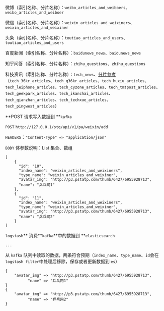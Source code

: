 微博（索引名称、分片名称）：`weibo_articles_and_weiboers`、`weibo_articles_and_weiboer`

微信（索引名称、分片名称）：`weixin_articles_and_weixiners`、`weixin_articles_and_weixiner`

头条（索引名称、分片名称）：`toutiao_articles_and_users`、`toutiao_articles_and_users`

百度新闻（索引名称、分片名称）：`baidunews_news`、`baidunews_news`

知乎问答（索引名称、分片名称）：`zhihu_questions`、`zhihu_questions`

科技资讯（索引名称、分片名称）：`tech_news`、[分片参考](/ying-she-yu-mo-ban/ke-ji-zi-xun-zhan-shu-ju.md)（`tech_36kr_articles`、`tech_q36kr_articles`、`tech_huxiu_articles`、`tech_leiphone_articles`、`tech_cyzone_articles`、`tech_tmtpost_articles`、`tech_geekpark_articles`、`tech_ikanchai_articles`、`tech_qianzhan_articles`、`tech_techxue_articles`、`tech_pingwest_articles`）

**POST 请求写入数据到 **`kafka`

`POST` `http://127.0.0.1/stq/api/v1/pa/weixin/add`

`HEADERS`：`"Content-Type" => "application/json"`

`BODY` 体参数说明：List 集合、数组

```
[
    {
      "id": "10",
      "index_name": "weixin_articles_and_weixiners",
      "type_name": "weixin_articles_and_weixiner",
      "avatar_img": "http://p3.pstatp.com/thumb/6427/6955928713",
      "name": "乒乓网1"
    },
    {
      "id": "11",
      "index_name": "weixin_articles_and_weixiners",
      "type_name": "weixin_articles_and_weixiner",
      "avatar_img": "http://p3.pstatp.com/thumb/6427/6955928713",
      "name": "乒乓网2"
    }
]
```

`logstash`** 消费**`kafka`**中的数据到 **`elasticsearch`

```
...
```

从 `kafka` 队列中读取的数据，两条符合预期（`index_name`、`type_name`、`id`会在`logstash filter`中处理后移除，保存或者更新数据到 `es`）

```
{
    "avatar_img" => "http://p3.pstatp.com/thumb/6427/6955928713",
          "name" => "乒乓网1"
}
{
    "avatar_img" => "http://p3.pstatp.com/thumb/6427/6955928713",
          "name" => "乒乓网2"
}
```



